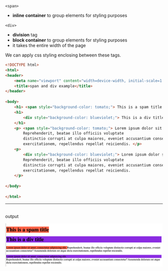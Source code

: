 `<span>`
- **inline container** to group elements for styling purposes


`<div>`
- **division** tag
- **block container** to group elements for styling purposes
- it takes the entire width of the page

We can apply css styling enclosing between these tags.


```html
<!DOCTYPE html>
<html>
<header>
    <meta name="viewport" content="width=device-width, initial-scale=1.0">
    <title>span and div example</title>
</header>

<body>
    <h1> <span style="background-color: tomato;"> This is a spam title </span> </h1>
    <h1>
        <div style="background-color: blueviolet;"> This is a div title </div>
    </h1>
    <p> <span style="background-color: tomato;"> Lorem ipsum dolor sit amet, consectetur adipisicing elit. </span>
        Reprehenderit, beatae illo officiis voluptate
        distinctio corrupti at culpa maiores, eveniet accusantium consectetur? Assumenda dolorum est atque dicta
        exercitationem, repellendus repellat reiciendis. </p>
    <p>
        <div style="background-color: blueviolet;"> Lorem ipsum dolor sit amet, consectetur adipisicing elit. </div>
        Reprehenderit, beatae illo officiis voluptate
        distinctio corrupti at culpa maiores, eveniet accusantium consectetur? Assumenda dolorum est atque dicta
        exercitationem, repellendus repellat reiciendis.
    </p>

</body>

</html>
```

<hr>
<br>
output

![html output](../src/images/span_div.png.png)
